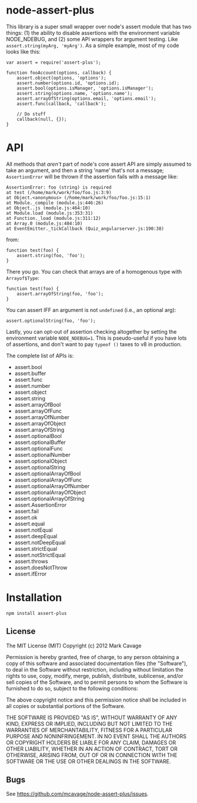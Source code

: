 # node-assert-plus

This library is a super small wrapper over node's assert module that has two
things: (1) the ability to disable assertions with the environment variable
NODE_NDEBUG, and (2) some API wrappers for argument testing.  Like
`assert.string(myArg, 'myArg')`.  As a simple example, most of my code looks
like this:

    var assert = require('assert-plus');

    function fooAccount(options, callback) {
	    assert.object(options, 'options');
		assert.number(options.id, 'options.id);
		assert.bool(options.isManager, 'options.isManager');
		assert.string(options.name, 'options.name');
		assert.arrayOfString(options.email, 'options.email');
		assert.func(callback, 'callback');

        // Do stuff
		callback(null, {});
    }

# API

All methods that *aren't* part of node's core assert API are simply assumed to
take an argument, and then a string 'name' that's not a message; `AssertionError`
will be thrown if the assertion fails with a message like:

    AssertionError: foo (string) is required
	at test (/home/mark/work/foo/foo.js:3:9)
	at Object.<anonymous> (/home/mark/work/foo/foo.js:15:1)
	at Module._compile (module.js:446:26)
	at Object..js (module.js:464:10)
	at Module.load (module.js:353:31)
	at Function._load (module.js:311:12)
	at Array.0 (module.js:484:10)
	at EventEmitter._tickCallback (Quiz_angularserver.js:190:38)

from:

    function test(foo) {
	    assert.string(foo, 'foo');
    }

There you go.  You can check that arrays are of a homogenous type with `Arrayof$Type`:

    function test(foo) {
	    assert.arrayOfString(foo, 'foo');
    }

You can assert IFF an argument is not `undefined` (i.e., an optional arg):

    assert.optionalString(foo, 'foo');

Lastly, you can opt-out of assertion checking altogether by setting the
environment variable `NODE_NDEBUG=1`.  This is pseudo-useful if you have
lots of assertions, and don't want to pay `typeof ()` taxes to v8 in
production.

The complete list of APIs is:

* assert.bool
* assert.buffer
* assert.func
* assert.number
* assert.object
* assert.string
* assert.arrayOfBool
* assert.arrayOfFunc
* assert.arrayOfNumber
* assert.arrayOfObject
* assert.arrayOfString
* assert.optionalBool
* assert.optionalBuffer
* assert.optionalFunc
* assert.optionalNumber
* assert.optionalObject
* assert.optionalString
* assert.optionalArrayOfBool
* assert.optionalArrayOfFunc
* assert.optionalArrayOfNumber
* assert.optionalArrayOfObject
* assert.optionalArrayOfString
* assert.AssertionError
* assert.fail
* assert.ok
* assert.equal
* assert.notEqual
* assert.deepEqual
* assert.notDeepEqual
* assert.strictEqual
* assert.notStrictEqual
* assert.throws
* assert.doesNotThrow
* assert.ifError

# Installation

    npm install assert-plus

## License

The MIT License (MIT)
Copyright (c) 2012 Mark Cavage

Permission is hereby granted, free of charge, to any person obtaining a copy of
this software and associated documentation files (the "Software"), to deal in
the Software without restriction, including without limitation the rights to
use, copy, modify, merge, publish, distribute, sublicense, and/or sell copies of
the Software, and to permit persons to whom the Software is furnished to do so,
subject to the following conditions:

The above copyright notice and this permission notice shall be included in all
copies or substantial portions of the Software.

THE SOFTWARE IS PROVIDED "AS IS", WITHOUT WARRANTY OF ANY KIND, EXPRESS OR
IMPLIED, INCLUDING BUT NOT LIMITED TO THE WARRANTIES OF MERCHANTABILITY,
FITNESS FOR A PARTICULAR PURPOSE AND NONINFRINGEMENT. IN NO EVENT SHALL THE
AUTHORS OR COPYRIGHT HOLDERS BE LIABLE FOR ANY CLAIM, DAMAGES OR OTHER
LIABILITY, WHETHER IN AN ACTION OF CONTRACT, TORT OR OTHERWISE, ARISING FROM,
OUT OF OR IN CONNECTION WITH THE SOFTWARE OR THE USE OR OTHER DEALINGS IN THE
SOFTWARE.

## Bugs

See <https://github.com/mcavage/node-assert-plus/issues>.

